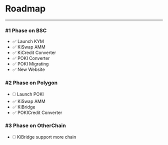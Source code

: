 # Roadmap
---

### #1 Phase on BSC

 - :white_check_mark: Launch KYM
 - :white_check_mark: KiSwap AMM
 - :white_check_mark: KiCredit Converter
 - :white_check_mark: POKI Converter
 - :white_check_mark: POKI Migrating
 - :white_check_mark: New Website

### #2 Phase on Polygon

 - :white_medium_square: Launch POKI
 - :white_check_mark: KiSwap AMM
 - :white_check_mark: KiBridge
 - :white_check_mark: POKICredit Converter

### #3 Phase on OtherChain

 - :white_medium_square: KiBridge support more chain

